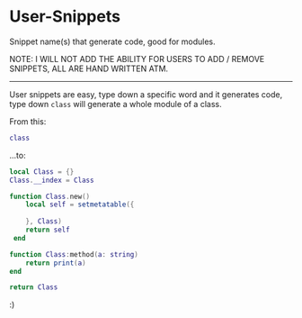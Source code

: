 # User-Snippets
Snippet name(s) that generate code, good for modules.

NOTE: I WILL NOT ADD THE ABILITY FOR USERS TO ADD / REMOVE SNIPPETS, ALL ARE HAND WRITTEN ATM.

---

User snippets are easy, type down a specific word and it generates code, type down `class` will generate a whole module of a class.

From this:

```lua
class
```
...to:

```lua
local Class = {}
Class.__index = Class

function Class.new()
	local self = setmetatable({
		
	}, Class)
	return self
 end

function Class:method(a: string)
	return print(a)
end

return Class
```

:)
